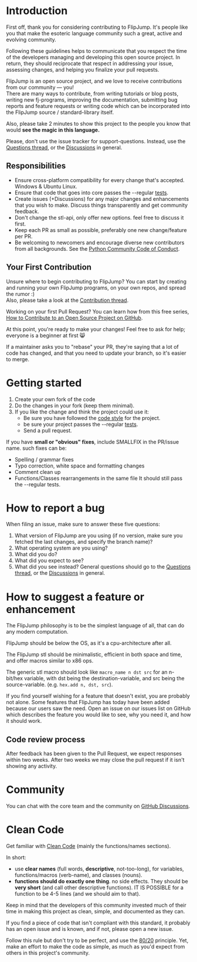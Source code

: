 # Introduction
First off, thank you for considering contributing to FlipJump. It's people like you that make the esoteric language community such a great, active and evolving community.

Following these guidelines helps to communicate that you respect the time of the developers managing and developing this open source project. In return, they should reciprocate that respect in addressing your issue, assessing changes, and helping you finalize your pull requests.

FlipJump is an open source project, and we love to receive contributions from our community — you!<br> 
There are many ways to contribute, from writing tutorials or blog posts, writing new fj-programs, improving the documentation, submitting bug reports and feature requests or writing code which can be incorporated into the FlipJump source / standard-library itself.

Also, please take 2 minutes to show this project to the people you know that would **see the magic in this language.**

Please, don't use the issue tracker for support-questions. Instead, use the [Questions thread](https://github.com/tomhea/flip-jump/discussions/176), or the [Discussions](https://github.com/tomhea/flip-jump/discussions) in general. 

## Responsibilities
 * Ensure cross-platform compatibility for every change that's accepted. Windows & Ubuntu Linux.
 * Ensure that code that goes into core passes the --regular [tests](tests/README.md).
 * Create issues (+Discussions) for any major changes and enhancements that you wish to make. Discuss things transparently and get community feedback.
 * Don't change the stl-api, only offer new options. feel free to discuss it first.
 * Keep each PR as small as possible, preferably one new change/feature per PR.
 * Be welcoming to newcomers and encourage diverse new contributors from all backgrounds. See the [Python Community Code of Conduct](https://www.python.org/psf/codeofconduct/).

## Your First Contribution
Unsure where to begin contributing to FlipJump? You can start by creating and running your own FlipJump programs, on your own repos, and spread the rumor :)<br>
Also, please take a look at the [Contribution thread](https://github.com/tomhea/flip-jump/discussions/148).

Working on your first Pull Request? You can learn how from this free series, [How to Contribute to an Open Source Project on GitHub](https://app.egghead.io/playlists/how-to-contribute-to-an-open-source-project-on-github).

At this point, you're ready to make your changes! Feel free to ask for help; everyone is a beginner at first 😸

If a maintainer asks you to "rebase" your PR, they're saying that a lot of code has changed, and that you need to update your branch, so it's easier to merge.

# Getting started
1. Create your own fork of the code
2. Do the changes in your fork (keep them minimal).
3. If you like the change and think the project could use it:
    * Be sure you have followed the [code style](CONTRIBUTING.md#clean-code) for the project.
    * be sure your project passes the --regular [tests](tests/README.md).
    * Send a pull request.

If you have **small or "obvious" fixes**, include SMALLFIX in the PR/issue name.
such fixes can be:
* Spelling / grammar fixes
* Typo correction, white space and formatting changes
* Comment clean up
* Functions/Classes rearrangements in the same file
It should still pass the --regular tests.

# How to report a bug
When filing an issue, make sure to answer these five questions:

 1. What version of FlipJump are you using (if no version, make sure you fetched the last changes, and specify the branch name)?
 2. What operating system are you using?
 3. What did you do?
 4. What did you expect to see?
 5. What did you see instead?
General questions should go to the [Questions thread](https://github.com/tomhea/flip-jump/discussions/176), or the [Discussions](https://github.com/tomhea/flip-jump/discussions) in general. 

# How to suggest a feature or enhancement
The FlipJump philosophy is to be the simplest language of all, that can do any modern computation.

FlipJump should be below the OS, as it's a cpu-architecture after all.

The FlipJump stl should be minimalistic, efficient in both space and time, and offer macros similar to x86 ops.

The generic stl macro should look like `macro_name n dst src` for an n-bit/hex variable, with dst being the destination-variable, and src being the source-variable. (e.g. `hex.add n, dst, src`). 

If you find yourself wishing for a feature that doesn't exist, you are probably not alone. Some features that FlipJump has today have been added because our users saw the need. Open an issue on our issues list on GitHub which describes the feature you would like to see, why you need it, and how it should work.

## Code review process
After feedback has been given to the Pull Request, we expect responses within two weeks. After two weeks we may close the pull request if it isn't showing any activity.

# Community
You can chat with the core team and the community on [GitHub Discussions](https://github.com/tomhea/flip-jump/discussions).

# Clean Code
Get familiar with [Clean Code](https://gist.github.com/wojteklu/73c6914cc446146b8b533c0988cf8d29) (mainly the functions/names sections).

In short:
- use **clear names** (full words, **descriptive**, not-too-long), for variables, functions/macros (verb-name), and classes (nouns).
- **functions should do exactly one thing**. no side effects. They should be **very short** (and call other descriptive functions). IT IS POSSIBLE for a function to be 4-5 lines (and we should aim to that). 

Keep in mind that the developers of this community invested much of their time in making this project as clean, simple, and documented as they can. 

If you find a piece of code that isn't compliant with this standard, it probably has an open issue and is known, and if not, please open a new issue.  

Follow this rule but don't try to be perfect, and use the [80/20](https://en.wikipedia.org/wiki/Pareto_principle) principle. Yet, make an effort to make the code as simple, as much as you'd expect from others in this project's community.

